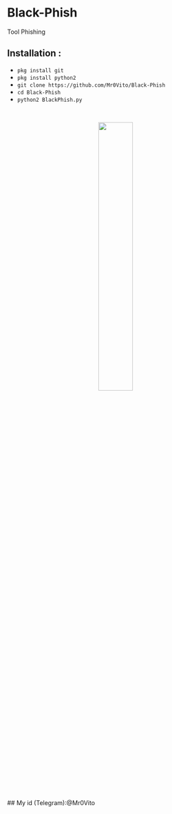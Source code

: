 # Black-Phish
Tool Phishing
## Installation :
* `pkg install git` 
* `pkg install python2`
* `git clone https://github.com/Mr0Vito/Black-Phish`
* `cd Black-Phish`
* `python2 BlackPhish.py`

<br>
<p align="center">
<img width="40%" src="http://s10.picofile.com/file/8406630442/IMG_%DB%B2%DB%B0%DB%B2%DB%B0%DB%B0%DB%B8%DB%B2%DB%B4_%DB%B1%DB%B6%DB%B3%DB%B8%DB%B4%DB%B8.JPG"/>
 </p>
## My id (Telegram):@Mr0Vito

